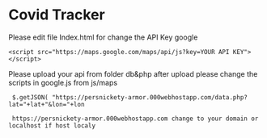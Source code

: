 # Covid Tracker

Please edit file Index.html for change the API Key google
```
<script src="https://maps.google.com/maps/api/js?key=YOUR API KEY"></script>
```

Please upload your api from folder db&php after upload please change the scripts in google.js from js/maps

```
 $.getJSON( "https://persnickety-armor.000webhostapp.com/data.php?lat="+lat+"&lon="+lon
 
 https://persnickety-armor.000webhostapp.com change to your domain or localhost if host localy
 
```

